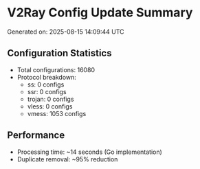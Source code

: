 # V2Ray Config Update Summary
Generated on: 2025-08-15 14:09:44 UTC

## Configuration Statistics
- Total configurations: 16080
- Protocol breakdown:
  - ss: 0 configs
  - ssr: 0 configs
  - trojan: 0 configs
  - vless: 0 configs
  - vmess: 1053 configs

## Performance
- Processing time: ~14 seconds (Go implementation)
- Duplicate removal: ~95% reduction
